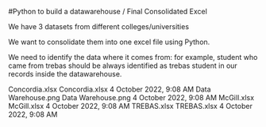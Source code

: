 #Python to build a datawarehouse / Final Consolidated Excel

We have 3 datasets from different colleges/universities

We want to consolidate them into one excel file using Python.

We need to identify the data where it comes from: for example, student who came from trebas should be 
always identified as trebas student in our records inside the datawarehouse.


Concordia.xlsx Concordia.xlsx 4 October 2022, 9:08 AM
Data Warehouse.png Data Warehouse.png 4 October 2022, 9:08 AM
McGill.xlsx McGill.xlsx 4 October 2022, 9:08 AM
TREBAS.xlsx TREBAS.xlsx 4 October 2022, 9:08 AM
